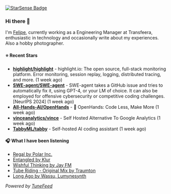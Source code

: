<a href="https://starsense.app/developer-types" target="_blank"><img src="https://starsense.app/api/badge/?user=valtlfelipe" alt="StarSense Badge"></a>

### Hi there 👋

I'm [Felipe](https://felipevm.com), currently working as a Engineering Manager at Transfeera, enthusiastic in technology and occasionally write about my experiences. Also a hobby photographer.

#### ⭐ Recent Stars
- **[highlight/highlight](https://github.com/highlight/highlight)** - highlight.io: The open source, full-stack monitoring platform. Error monitoring, session replay, logging, distributed tracing, and more. (1 week ago)
- **[SWE-agent/SWE-agent](https://github.com/SWE-agent/SWE-agent)** - SWE-agent takes a GitHub issue and tries to automatically fix it, using GPT-4, or your LM of choice. It can also be employed for offensive cybersecurity or competitive coding challenges. [NeurIPS 2024]  (1 week ago)
- **[All-Hands-AI/OpenHands](https://github.com/All-Hands-AI/OpenHands)** - 🙌 OpenHands: Code Less, Make More (1 week ago)
- **[vinceanalytics/vince](https://github.com/vinceanalytics/vince)** - Self Hosted Alternative To Google Analytics (1 week ago)
- **[TabbyML/tabby](https://github.com/TabbyML/tabby)** - Self-hosted AI coding assistant (1 week ago)

#### 🎧 What I have been listening
- [Regal by Polar Inc.](https://open.spotify.com/track/1yiLmcHovufRMfOgxqSsfI)
- [Entangled by Klur](https://open.spotify.com/track/4A5Ebpn121lJi0UfGTXqUD)
- [Wishful Thinking by Jay FM](https://open.spotify.com/track/3h92POKPLz8JV7bVXMZJYb)
- [Tube Riding - Original Mix by Traumton](https://open.spotify.com/track/3bOHZkE9lIAwYaqlNEpAoF)
- [Long Ago by Wassu, Lumynesynth](https://open.spotify.com/track/3qfMRghmtjtuHTFG3gTjtE)

_Powered by [TuneFeed](https://tunefeed.app?ref=github.com)_


